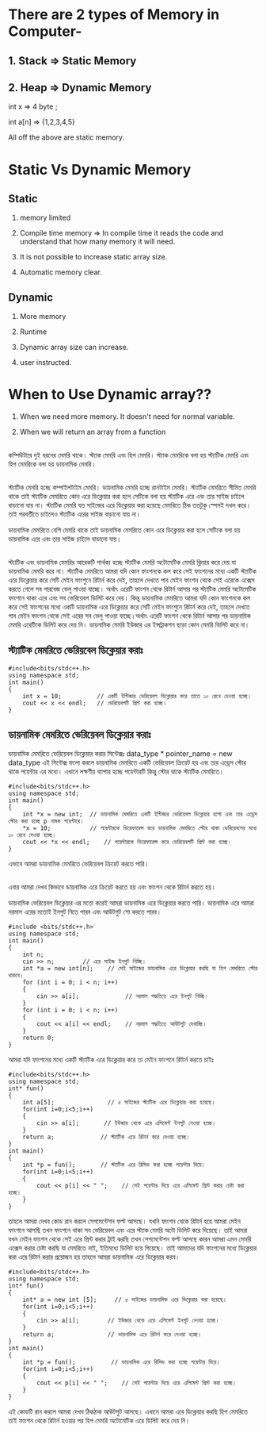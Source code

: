 # There are 2 types of Memory in Computer- 

## 1. Stack => Static Memory 
## 2. Heap => Dynamic Memory 


int x => 4 byte ;

int a[n] => {1,2,3,4,5}

All off the above are static memory. 



# Static Vs Dynamic Memory 

## Static 


1. memory limited 
2. Compile time memory => In compile time it reads the code and understand that how many memory it will need. 
3. It is not possible to increase static array size. 

4. Automatic memory clear. 


## Dynamic 

1. More memory 
2. Runtime 
3. Dynamic array size can increase. 

4. user instructed. 


# When to Use Dynamic array?? 

1. When we need more memory. It doesn't need for normal variable. 

2. When we will return an array from a function 


##


কম্পিউটারে দুই ধরনের মেমরি থাকে। স্ট্যাক মেমরি এবং হিপ মেমরি। স্ট্যাক মেমরিকে বলা হয় স্ট্যাটিক মেমরি এবং হিপ মেমরিকে বলা হয় ডায়নামিক মেমরি।


## 


স্ট্যাটিক মেমরি হচ্ছে কম্পাইলটাইম মেমরি। ডায়নামিক মেমরি হচ্ছে রানটাইম মেমরি। 
স্ট্যাটিক মেমরিতে সীমিত মেমরি থাকে তাই স্ট্যাটিক মেমরিতে কোন এরে ডিক্লেয়ার করা হলে সেটিকে বলা হয় স্ট্যাটিক এরে এবং তার সাইজ চাইলে বাড়ানো যায় না। স্ট্যাটিক মেমরি যত সাইজের এরে ডিক্লেয়ার করা হয়েছে মেমরিতে ঠিক ততটুকু স্পেসই দখল করে। তাই পরবর্তীতে চাইলেও স্ট্যাটিক এরের সাইজ বাড়ানো যায় না। 

ডায়নামিক মেমরিতে বেশি মেমরি থাকে তাই ডায়নামিক মেমরিতে কোন এরে ডিক্লেয়ার করা হলে সেটিকে বলা হয় ডায়নামিক এরে এবং তার সাইজ চাইলে বাড়ানো যায়। 


## 



স্ট্যাটিক এবং ডায়নামিক মেমরির আরেকটি পার্থক্য হচ্ছে স্ট্যাটিক মেমরি অটোমেটিক মেমরি ক্লিয়ার করে দেয় যা ডায়নামিক মেমরি করে না। স্ট্যাটিক মেমরিতে আমরা যদি কোন ফাংশনকে কল করে সেই ফাংশনের মধ্যে একটি স্ট্যাটিক এরে ডিক্লেয়ার করে সেটি মেইন ফাংশুনে রিটার্ন করে দেই, তাহলে দেখতে পাব মেইন ফাংশন থেকে সেই এরেকে এক্সেস করতে গেলে সব গারবেজ ভেলু পাওয়া যাচ্ছে। অর্থাৎ এরেটি ফাংশন থেকে রিটার্ন আসার পর স্ট্যাটিক মেমরি অটোমেটিক ফাংশনে থাকা এরে এবং সব ভেরিয়েবল ডিলিট করে দেয়। 
কিন্তু ডায়নামিক মেমরিতে আমরা যদি কোন ফাংশনকে কল করে সেই ফাংশনের মধ্যে একটি ডায়নামিক এরে ডিক্লেয়ার করে সেটি মেইন ফাংশুনে রিটার্ন করে দেই, তাহলে দেখতে পাব মেইন ফাংশন থেকে সেই এরের সব ভেলু পাওয়া যাচ্ছে।অর্থাৎ এরেটি ফাংশন থেকে রিটার্ন আসার পর ডায়নামিক মেমরি এরেটিকে ডিলিট করে দেয় নি। ডায়নামিক মেমরি ইউজার এর ইন্সট্রাকশন ছাড়া কোন মেমরি ডিলিট করে না। 

##


## স্ট্যাটিক মেমরিতে ভেরিয়বেল ডিক্লেয়ার করাঃ

```
#include<bits/stdc++.h>
using namespace std;
int main()
{
    int x = 10;          // একটি ইন্টিজার ভেরিয়েবল ডিক্লেয়ার করে তাতে ১০ রেখে দেওয়া হচ্ছে। 
    cout << x << endl;   // ভেরিয়েবলটি প্রিন্ট করা হচ্ছে।
}

```


## ডায়নামিক মেমরিতে ভেরিয়েবল ডিক্লেয়ার করাঃ
ডায়নামিক মেমরিতে ভেরিয়েবল ডিক্লেয়ার করার সিন্টেক্সঃ 
data_type * pointer_name  = new data_type
এই সিন্টেক্স ফলো করলে ডায়নামিক মেমরিতে একটি ভেরিয়েবল ক্রিয়েট হয় এবং তার এড্রেস স্টোর থাকে পয়েন্টার এর মধ্যে। এখানে লক্ষণীয় ব্যাপার হচ্ছে পয়েন্টারটি কিন্তু স্টোর থাকে স্ট্যাটিক মেমরিতে। 

```
#include<bits/stdc++.h>
using namespace std;
int main()
{
    int *x = new int;  // ডায়নামিক মেমরিতে একটি ইন্টিজার ভেরিয়েবল ডিক্লেয়ার হলো এবং তার এড্রেস স্টোর করা হচ্ছে p নামক পয়েন্টারে। 
    *x = 10;           // পয়েন্টারকে ডিরেফারেন্স করে ডায়নামিক মেমরিতে স্টোর থাকা ভেরিয়েবলের মধ্যে ১০ রেখে দেওয়া হচ্ছে। 
    cout << *x << endl;    // পয়েন্টারকে ডিরেফারেন্স করে ভেরিয়েবলটি প্রিন্ট করা হচ্ছে।
}
```
এভাবে আমরা ডায়নামিক মেমরিতে ভেরিয়েবল ক্রিয়েট করতে পারি।

##


এবার আমরা দেখব কিভাবে ডায়নামিক এরে ক্রিয়েট করতে হয় এবং ফাংশন থেকে রিটার্ন করতে হয়।

ডায়নামিক ভেরিয়েবল ডিক্লেয়ার এর মতো করেই আমরা ডায়নামিক এরে ডিক্লেয়ার করতে পারি। ডায়নামিক এরে আমরা নরমাল এরের মতোই ইনপুট নিতে পারব এবং আউটপুট শো করতে পারব।

``` 
#include <bits/stdc++.h>
using namespace std;
int main()
{
    int n; 
    cin >> n;        // এরে সাইজ ইনপুট নিচ্ছি। 
    int *a = new int[n];    // সেই সাইজের ডায়নামিক এরে ডিক্লেয়ার করছি যা হিপ মেমরিতে স্টোর থাকবে।
    for (int i = 0; i < n; i++)
    {
        cin >> a[i];             // নরমাল পদ্ধতিতে এরে ইনপুট নিচ্ছি। 
    }
    for (int i = 0; i < n; i++)
    {
        cout << a[i] << endl;    // নরমাল পদ্ধতিতে আউটপুট দেখাচ্ছি।
    }
    return 0;
}

```


আমরা যদি ফাংশনের মধ্যে একটি স্ট্যাটিক এরে ডিক্লেয়ার করে তা মেইন ফাংশনে রিটার্ন করতে চাইঃ

``` 
#include<bits/stdc++.h>
using namespace std;
int* fun()
{
    int a[5];               // ৫ সাইজের স্ট্যাটিক এরে ডিক্লেয়ার করা হয়েছে। 
    for(int i=0;i<5;i++)
    {
        cin >> a[i];       // ইউজার থেকে এরে এলিমেন্ট ইনপুট নেওয়া হচ্ছে। 
    } 
    return a;             // স্ট্যাটিক এরে রিটার্ন করে দেওয়া হচ্ছে। 
}
int main()
{
    int *p = fun();       // স্ট্যাটিক এরে রিসিভ করা হচ্ছে পয়েন্টার দিয়ে। 
    for(int i=0;i<5;i++)
    {
        cout << p[i] << " ";    // সেই পয়েন্টার দিয়ে এরে এলিমেন্ট প্রিন্ট করার চেষ্টা করা হচ্ছে।
    }
}

``` 


তাহলে আমরা দেখব কোড রান করলে সেগমেন্টেশন ফল্ট আসছে। যখনি ফাংশন থেকে রিটার্ন হয়ে আমরা মেইন ফাংশনে আসছি তখন ফাংশনে থাকা সব ভেরিয়েবল এবং এরে স্ট্যাক মেমরি অটো ডিলিট করে দিয়েছে। তাই আমরা যখন মেইন ফাংশন থেকে সেই এরে প্রিন্ট করার ট্রাই করছি তখন সেগমেন্টেশন ফল্ট আসছে কারন আমরা এমন মেমরি এক্সেস করার চেষ্টা করছি যা মেমরিতে নাই, ইতিমধ্যে ডিলিট হয়ে গিয়েছে। 
তাই আমাদের যদি ফাংশনের মধ্যে ডিক্লেয়ার করা এরে রিটার্ন করার প্রয়োজন হয় তাহলে আমরা ডায়নামিক এরে ডিক্লেয়ার করব। 

```
#include<bits/stdc++.h>
using namespace std;
int* fun()
{
    int* a = new int [5];     // ৫ সাইজের ডায়নামিক এরে ডিক্লেয়ার করা হয়েছে। 
    for(int i=0;i<5;i++) 
    {
        cin >> a[i];        // ইউজার থেকে এরে এলিমেন্ট ইনপুট নেওয়া হচ্ছে। 
    }
    return a;               // ডায়নামিক এরে রিটার্ন করে দেওয়া হচ্ছে। 
}
int main()
{
    int *p = fun();          // ডায়নামিক এরে রিসিভ করা হচ্ছে পয়েন্টার দিয়ে। 
    for(int i=0;i<5;i++)
    {
        cout << p[i] << " ";    // সেই পয়েন্টার দিয়ে এরে এলিমেন্ট প্রিন্ট করা হচ্ছে।
    }
}

``` 


এই কোডটি রান করলে আমরা দেখব ঠিকঠাক আউটপুট আসছে। এখানে আমরা এরে ডিক্লেয়ার করছি হিপ মেমরিতে তাই ফাংশন থেকে রিটার্ন হওয়ার পর হিপ মেমরি অটোমেটিক এরে ডিলিট করে দেয় নি। 